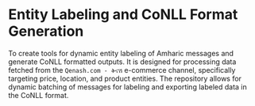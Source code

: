 # Entity Labeling and CoNLL Format Generation

To create tools for dynamic entity labeling of Amharic messages and generate CoNLL formatted outputs. It is designed for processing data fetched from the `Qenash.com - ቅናሽ` e-commerce channel, specifically targeting price, location, and product entities. The repository allows for dynamic batching of messages for labeling and exporting labeled data in the CoNLL format.